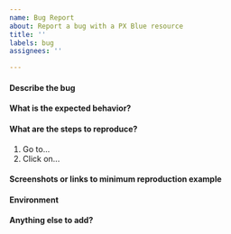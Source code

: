 ```yaml
---
name: Bug Report
about: Report a bug with a PX Blue resource
title: ''
labels: bug
assignees: ''

---
```


#### Describe the bug

#### What is the expected behavior?

#### What are the steps to reproduce?
1. Go to...
2. Click on...

#### Screenshots or links to minimum reproduction example


#### Environment
<!-- Describe any relevant environment information (e.g., Operating System, Library version number, browser used, etc.) where the issue was discovered -->
		
#### Anything else to add?
